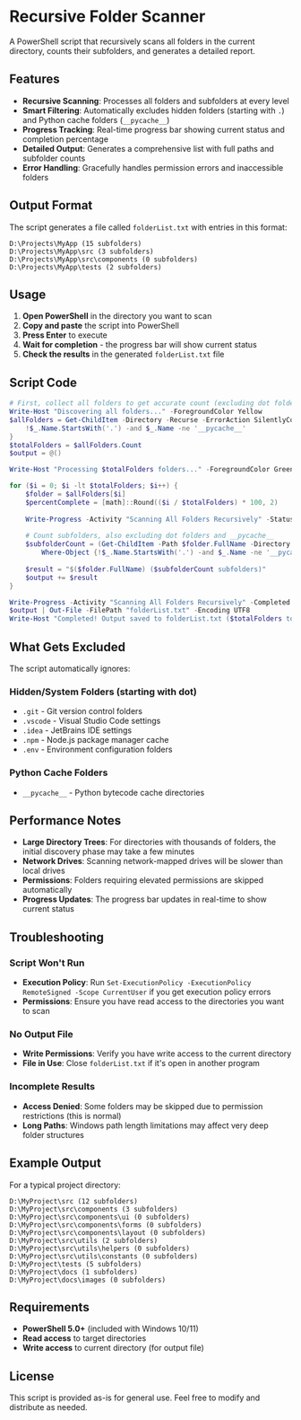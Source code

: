 # Recursive Folder Scanner

A PowerShell script that recursively scans all folders in the current directory, counts their subfolders, and generates a detailed report.

## Features

- **Recursive Scanning**: Processes all folders and subfolders at every level
- **Smart Filtering**: Automatically excludes hidden folders (starting with `.`) and Python cache folders (`__pycache__`)
- **Progress Tracking**: Real-time progress bar showing current status and completion percentage
- **Detailed Output**: Generates a comprehensive list with full paths and subfolder counts
- **Error Handling**: Gracefully handles permission errors and inaccessible folders

## Output Format

The script generates a file called `folderList.txt` with entries in this format:
```
D:\Projects\MyApp (15 subfolders)
D:\Projects\MyApp\src (3 subfolders)
D:\Projects\MyApp\src\components (0 subfolders)
D:\Projects\MyApp\tests (2 subfolders)
```

## Usage

1. **Open PowerShell** in the directory you want to scan
2. **Copy and paste** the script into PowerShell
3. **Press Enter** to execute
4. **Wait for completion** - the progress bar will show current status
5. **Check the results** in the generated `folderList.txt` file

## Script Code

```powershell
# First, collect all folders to get accurate count (excluding dot folders and __pycache__)
Write-Host "Discovering all folders..." -ForegroundColor Yellow
$allFolders = Get-ChildItem -Directory -Recurse -ErrorAction SilentlyContinue | Where-Object {
    !$_.Name.StartsWith('.') -and $_.Name -ne '__pycache__'
}
$totalFolders = $allFolders.Count
$output = @()

Write-Host "Processing $totalFolders folders..." -ForegroundColor Green

for ($i = 0; $i -lt $totalFolders; $i++) {
    $folder = $allFolders[$i]
    $percentComplete = [math]::Round(($i / $totalFolders) * 100, 2)
    
    Write-Progress -Activity "Scanning All Folders Recursively" -Status "[$($i+1)/$totalFolders] $($folder.Name)" -PercentComplete $percentComplete
    
    # Count subfolders, also excluding dot folders and __pycache__
    $subfolderCount = (Get-ChildItem -Path $folder.FullName -Directory -Recurse -ErrorAction SilentlyContinue | 
        Where-Object {!$_.Name.StartsWith('.') -and $_.Name -ne '__pycache__'}).Count
    
    $result = "$($folder.FullName) ($subfolderCount subfolders)"
    $output += $result
}

Write-Progress -Activity "Scanning All Folders Recursively" -Completed
$output | Out-File -FilePath "folderList.txt" -Encoding UTF8
Write-Host "Completed! Output saved to folderList.txt ($totalFolders total folders processed)" -ForegroundColor Green
```

## What Gets Excluded

The script automatically ignores:

### Hidden/System Folders (starting with dot)
- `.git` - Git version control folders
- `.vscode` - Visual Studio Code settings
- `.idea` - JetBrains IDE settings
- `.npm` - Node.js package manager cache
- `.env` - Environment configuration folders

### Python Cache Folders
- `__pycache__` - Python bytecode cache directories

## Performance Notes

- **Large Directory Trees**: For directories with thousands of folders, the initial discovery phase may take a few minutes
- **Network Drives**: Scanning network-mapped drives will be slower than local drives
- **Permissions**: Folders requiring elevated permissions are skipped automatically
- **Progress Updates**: The progress bar updates in real-time to show current status

## Troubleshooting

### Script Won't Run
- **Execution Policy**: Run `Set-ExecutionPolicy -ExecutionPolicy RemoteSigned -Scope CurrentUser` if you get execution policy errors
- **Permissions**: Ensure you have read access to the directories you want to scan

### No Output File
- **Write Permissions**: Verify you have write access to the current directory
- **File in Use**: Close `folderList.txt` if it's open in another program

### Incomplete Results
- **Access Denied**: Some folders may be skipped due to permission restrictions (this is normal)
- **Long Paths**: Windows path length limitations may affect very deep folder structures

## Example Output

For a typical project directory:
```
D:\MyProject\src (12 subfolders)
D:\MyProject\src\components (3 subfolders)
D:\MyProject\src\components\ui (0 subfolders)
D:\MyProject\src\components\forms (0 subfolders)
D:\MyProject\src\components\layout (0 subfolders)
D:\MyProject\src\utils (2 subfolders)
D:\MyProject\src\utils\helpers (0 subfolders)
D:\MyProject\src\utils\constants (0 subfolders)
D:\MyProject\tests (5 subfolders)
D:\MyProject\docs (1 subfolders)
D:\MyProject\docs\images (0 subfolders)
```

## Requirements

- **PowerShell 5.0+** (included with Windows 10/11)
- **Read access** to target directories
- **Write access** to current directory (for output file)

## License

This script is provided as-is for general use. Feel free to modify and distribute as needed.
